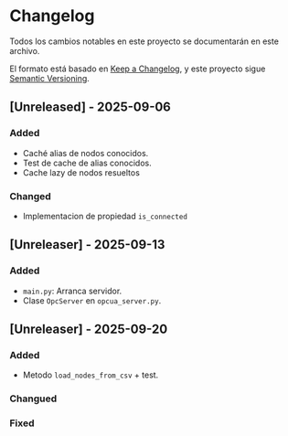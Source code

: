 # Changelog
Todos los cambios notables en este proyecto se documentarán en este archivo.

El formato está basado en [Keep a Changelog](https://keepachangelog.com/es-ES/1.1.0/),
y este proyecto sigue [Semantic Versioning](https://semver.org/spec/v2.0.0.html).

## [Unreleased] - 2025-09-06
### Added
- Caché alias de nodos conocidos.
- Test de cache de alias conocidos.
- Cache lazy de nodos resueltos

### Changed
- Implementacion de propiedad ``is_connected``

## [Unreleaser] - 2025-09-13
### Added
- ``main.py``: Arranca servidor.
- Clase ``OpcServer`` en ``opcua_server.py``.

## [Unreleaser] - 2025-09-20
### Added
- Metodo ``load_nodes_from_csv`` + test.

### Changued

### Fixed